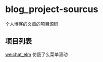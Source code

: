 # blog_project-sourcus
个人博客的文章的项目源码

## 项目列表
[weichat_elm](https://github.com/liangjiajun/blog_project-sourcus/blob/master/weichat_elm) 仿饿了么菜单滚动